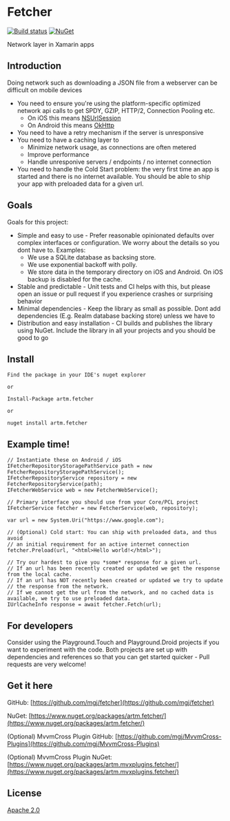 # Fetcher

[![Build status](https://ci.appveyor.com/api/projects/status/github/mgj/fetcher?svg=true)](https://ci.appveyor.com/project/mgj/fetcher)
[![NuGet](https://img.shields.io/nuget/v/artm.fetcher.svg)](https://www.nuget.org/packages/artm.fetcher/)

Network layer in Xamarin apps

## Introduction

Doing network such as downloading a JSON file from a webserver can be difficult on mobile devices

* You need to ensure you're using the platform-specific optimized network api calls to get SPDY, GZIP, HTTP/2, Connection Pooling etc.
  * On iOS this means [NSUrlSession](https://developer.apple.com/reference/foundation/urlsession)
  * On Android this means [OkHttp](http://square.github.io/okhttp/)
* You need to have a retry mechanism if the server is unresponsive
* You need to have a caching layer to
  * Minimize network usage, as connections are often metered
  * Improve performance
  * Handle unresponive servers / endpoints / no internet connection
* You need to handle the Cold Start problem: the very first time an app is started and there is no internet available. You should be able to ship your app with preloaded data for a given url.

## Goals
Goals for this project:

 * Simple and easy to use - Prefer reasonable opinionated defaults over complex interfaces or configuration. We worry about the details so you dont have to. Examples: 
   * We use a SQLite database as backsing store. 
   * We use exponential backoff with polly. 
   * We store data in the temporary directory on iOS and Android. On iOS backup is disabled for the cache.
 * Stable and predictable - Unit tests and CI helps with this, but please open an issue or pull request if you experience crashes or surprising behavior
 * Minimal dependencies - Keep the library as small as possible. Dont add dependencies (E.g. Realm database backing store) unless we have to
 * Distribution and easy installation - CI builds and publishes the library using NuGet. Include the library in all your projects and you should be good to go

## Install

```
Find the package in your IDE's nuget explorer

or

Install-Package artm.fetcher

or

nuget install artm.fetcher

```

## Example time!

```
// Instantiate these on Android / iOS
IFetcherRepositoryStoragePathService path = new FetcherRepositoryStoragePathService();
IFetcherRepositoryService repository = new FetcherRepositoryService(path);
IFetcherWebService web = new FetcherWebService();

// Primary interface you should use from your Core/PCL project
IFetcherService fetcher = new FetcherService(web, repository);

var url = new System.Uri("https://www.google.com");

// (Optional) Cold start: You can ship with preloaded data, and thus avoid
// an initial requirement for an active internet connection
fetcher.Preload(url, "<html>Hello world!</html>");

// Try our hardest to give you *some* response for a given url. 
// If an url has been recently created or updated we get the response from the local cache.
// If an url has NOT recently been created or updated we try to update 
// the response from the network. 
// If we cannot get the url from the network, and no cached data is available, we try to use preloaded data.
IUrlCacheInfo response = await fetcher.Fetch(url); 
```


## For developers

Consider using the Playground.Touch and Playground.Droid projects if you want to experiment with the code. Both projects are set up with dependencies and references so that you can get started quicker - Pull requests are very welcome!


## Get it here

GitHub: [https://github.com/mgj/fetcher](https://github.com/mgj/fetcher)

NuGet: [https://www.nuget.org/packages/artm.fetcher/](https://www.nuget.org/packages/artm.fetcher/)

(Optional) MvvmCross Plugin GitHub: [https://github.com/mgj/MvvmCross-Plugins](https://github.com/mgj/MvvmCross-Plugins)

(Optional) MvvmCross Plugin NuGet: [https://www.nuget.org/packages/artm.mvxplugins.fetcher/](https://www.nuget.org/packages/artm.mvxplugins.fetcher/)


## License

[Apache 2.0][apache]

[apache]: https://www.apache.org/licenses/LICENSE-2.0.html